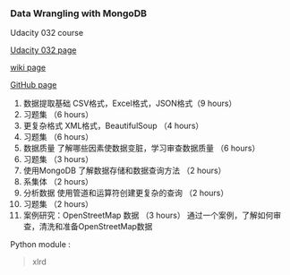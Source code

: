 ### Data Wrangling with MongoDB

Udacity 032 course

[Udacity 032 page](https://classroom.udacity.com/courses/ud032)

[wiki page](https://www.udacity.com/wiki/ud032)

[GitHub page](https://github.com/udacity/ud032)



1. 数据提取基础	CSV格式，Excel格式，JSON格式（9 hours）
2. 习题集		（6 hours）
3. 更复杂格式		XML格式，BeautifulSoup （4 hours）
4. 习题集		（6 hours）
5. 数据质量		了解哪些因素使数据变脏，学习审查数据质量	（6 hours）
6. 习题集		（3 hours）
7. 使用MongoDB	了解数据存储和数据查询方法 （2 hours）
8. 系集体		（2 hours）
9. 分析数据		使用管道和运算符创建更复杂的查询 （2 hours）
10. 习题集	（2 hours）
11. 案例研究：OpenStreetMap 数据 （3 hours）
	通过一个案例，了解如何审查，清洗和准备OpenStreetMap数据
	
	
Python module :
> xlrd